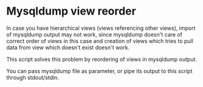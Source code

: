 # Mysqldump view reorder


In case you have hierarchical views (views referencing other views), import of mysqldump output may not work, since mysqldump doesn't care of correct order of views in this case and creation of views which tries to pull data from view which doesn't exist doesn't work.

This script solves this problem by reordering of views in mysqldump output.

You can pass mysqldump file as parameter, or pipe its output to this script through stdout/stdin.
